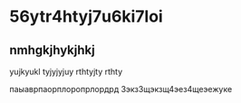 # 56ytr4htyj7u6ki7loi

## nmhgkjhykjhkj

yujkyukl
tyjyjyjuy
rthtyjty
rthty

паыаврпаорплоропрлордрд
3экз3щэкзщ4эез4щеэежуке
